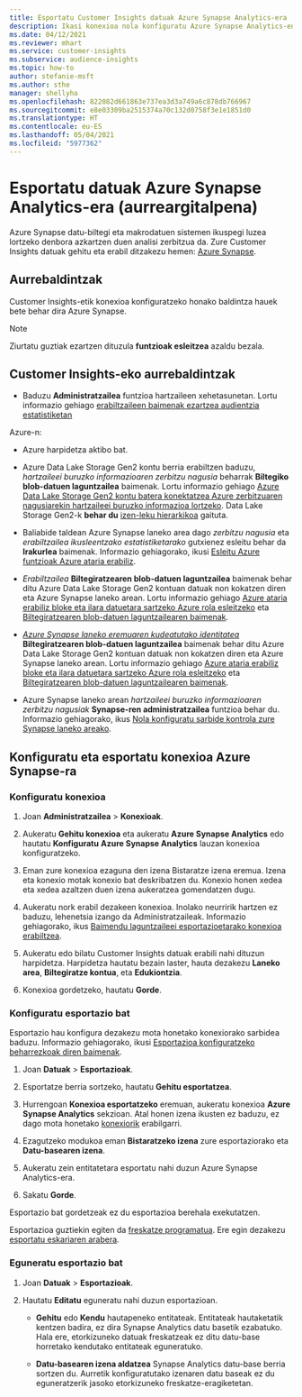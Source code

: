 ```yaml
---
title: Esportatu Customer Insights datuak Azure Synapse Analytics-era
description: Ikasi konexioa nola konfiguratu Azure Synapse Analytics-en.
ms.date: 04/12/2021
ms.reviewer: mhart
ms.service: customer-insights
ms.subservice: audience-insights
ms.topic: how-to
author: stefanie-msft
ms.author: sthe
manager: shellyha
ms.openlocfilehash: 822082d661863e737ea3d3a749a6c878db766967
ms.sourcegitcommit: e8e03309ba2515374a70c132d0758f3e1e1851d0
ms.translationtype: HT
ms.contentlocale: eu-ES
ms.lasthandoff: 05/04/2021
ms.locfileid: "5977362"
---
```

# <a name="export-data-to-azure-synapse-analytics-preview"></a>Esportatu datuak Azure Synapse Analytics-era (aurreargitalpena)

Azure Synapse datu-biltegi eta makrodatuen sistemen ikuspegi luzea lortzeko denbora azkartzen duen analisi zerbitzua da. Zure Customer Insights datuak gehitu eta erabil ditzakezu hemen: [Azure Synapse](/azure/synapse-analytics/overview-what-is).

## <a name="prerequisites"></a>Aurrebaldintzak

Customer Insights-etik konexioa konfiguratzeko honako baldintza hauek bete behar dira Azure Synapse.

> [!NOTE]
> Ziurtatu guztiak ezartzen dituzula **funtzioak esleitzea** azaldu bezala.  

## <a name="prerequisites-in-customer-insights"></a>Customer Insights-eko aurrebaldintzak

* Baduzu **Administratzailea** funtzioa hartzaileen xehetasunetan. Lortu informazio gehiago [erabiltzaileen baimenak ezartzea audientzia estatistiketan](permissions.md#assign-roles-and-permissions)

Azure-n: 

- Azure harpidetza aktibo bat.

- Azure Data Lake Storage Gen2 kontu berria erabiltzen baduzu, *hartzaileei buruzko informazioaren zerbitzu nagusia* beharrak **Biltegiko blob-datuen laguntzailea** baimenak. Lortu informazio gehiago [Azure Data Lake Storage Gen2 kontu batera konektatzea Azure zerbitzuaren nagusiarekin hartzaileei buruzko informazioa lortzeko](connect-service-principal.md). Data Lake Storage Gen2-k **behar du** [izen-leku hierarkikoa](/azure/storage/blobs/data-lake-storage-namespace) gaituta.

- Baliabide taldean Azure Synapse laneko area dago *zerbitzu nagusia* eta *erabiltzailea ikusleentzako estatistiketarako* gutxienez esleitu behar da **Irakurlea** baimenak. Informazio gehiagorako, ikusi [Esleitu Azure funtzioak Azure ataria erabiliz](/azure/role-based-access-control/role-assignments-portal).

- *Erabiltzailea* **Biltegiratzearen blob-datuen laguntzailea** baimenak behar ditu Azure Data Lake Storage Gen2 kontuan datuak non kokatzen diren eta Azure Synapse laneko arean. Lortu informazio gehiago [Azure ataria erabiliz bloke eta ilara datuetara sartzeko Azure rola esleitzeko](/azure/storage/common/storage-auth-aad-rbac-portal) eta [Biltegiratzearen blob-datuen laguntzailearen baimenak](/azure/role-based-access-control/built-in-roles#storage-blob-data-contributor).

- *[Azure Synapse laneko eremuaren kudeatutako identitatea](/azure/synapse-analytics/security/synapse-workspace-managed-identity)* **Biltegiratzearen blob-datuen laguntzailea** baimenak behar ditu Azure Data Lake Storage Gen2 kontuan datuak non kokatzen diren eta Azure Synapse laneko arean. Lortu informazio gehiago [Azure ataria erabiliz bloke eta ilara datuetara sartzeko Azure rola esleitzeko](/azure/storage/common/storage-auth-aad-rbac-portal) eta [Biltegiratzearen blob-datuen laguntzailearen baimenak](/azure/role-based-access-control/built-in-roles#storage-blob-data-contributor).

- Azure Synapse laneko arean *hartzaileei buruzko informazioaren zerbitzu nagusiak* **Synapse-ren administratzailea** funtzioa behar du. Informazio gehiagorako, ikus [Nola konfiguratu sarbide kontrola zure Synapse laneko areako](/azure/synapse-analytics/security/how-to-set-up-access-control).

## <a name="set-up-the-connection-and-export-to-azure-synapse"></a>Konfiguratu eta esportatu konexioa Azure Synapse-ra

### <a name="configure-a-connection"></a>Konfiguratu konexioa

1. Joan **Administratzailea** > **Konexioak**.

1. Aukeratu **Gehitu konexioa** eta aukeratu **Azure Synapse Analytics** edo hautatu **Konfiguratu** **Azure Synapse Analytics** lauzan konexioa konfiguratzeko.

1. Eman zure konexioa ezaguna den izena Bistaratze izena eremua. Izena eta konexio motak konexio bat deskribatzen du. Konexio honen xedea eta xedea azaltzen duen izena aukeratzea gomendatzen dugu.

1. Aukeratu nork erabil dezakeen konexioa. Inolako neurririk hartzen ez baduzu, lehenetsia izango da Administratzaileak. Informazio gehiagorako, ikus [Baimendu laguntzaileei esportazioetarako konexioa erabiltzea](connections.md#allow-contributors-to-use-a-connection-for-exports).

1. Aukeratu edo bilatu Customer Insights datuak erabili nahi dituzun harpidetza. Harpidetza hautatu bezain laster, hauta dezakezu **Laneko area**, **Biltegiratze kontua**, eta **Edukiontzia**.

1. Konexioa gordetzeko, hautatu **Gorde**.

### <a name="configure-an-export"></a>Konfiguratu esportazio bat

Esportazio hau konfigura dezakezu mota honetako konexiorako sarbidea baduzu. Informazio gehiagorako, ikusi [Esportazioa konfiguratzeko beharrezkoak diren baimenak](export-destinations.md#set-up-a-new-export).

1. Joan **Datuak** > **Esportazioak**.

1. Esportatze berria sortzeko, hautatu **Gehitu esportatzea**.

1. Hurrengoan **Konexioa esportatzeko** eremuan, aukeratu konexioa **Azure Synapse Analytics** sekzioan. Atal honen izena ikusten ez baduzu, ez dago mota honetako [konexiorik](connections.md) erabilgarri.

1. Ezagutzeko modukoa eman **Bistaratzeko izena** zure esportaziorako eta **Datu-basearen izena**.

1. Aukeratu zein entitatetara esportatu nahi duzun Azure Synapse Analytics-era.

1. Sakatu **Gorde**.

Esportazio bat gordetzeak ez du esportazioa berehala exekutatzen.

Esportazioa guztiekin egiten da [freskatze programatua](system.md#schedule-tab). Ere egin dezakezu [esportatu eskariaren arabera](export-destinations.md#run-exports-on-demand).

### <a name="update-an-export"></a>Eguneratu esportazio bat

1. Joan **Datuak** > **Esportazioak**.

1. Hautatu **Editatu** eguneratu nahi duzun esportazioan.

   - **Gehitu** edo **Kendu** hautapeneko entitateak. Entitateak hautaketatik kentzen badira, ez dira Synapse Analytics datu basetik ezabatuko. Hala ere, etorkizuneko datuak freskatzeak ez ditu datu-base horretako kendutako entitateak eguneratuko.

   - **Datu-basearen izena aldatzea** Synapse Analytics datu-base berria sortzen du. Aurretik konfiguratutako izenaren datu baseak ez du eguneratzerik jasoko etorkizuneko freskatze-eragiketetan.
